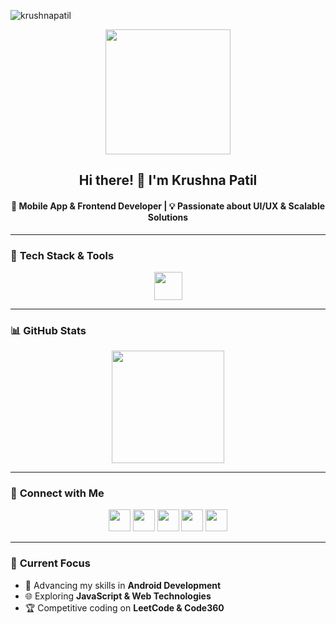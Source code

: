 <div align="center">
 <p align="left"> 
   <img src="https://komarev.com/ghpvc/?username=krushnapatil&label=Profile+Views&color=blueviolet&style=for-the-badge" alt="krushnapatil" /> 
</p>
  <img src="https://media3.giphy.com/media/78XCFBGOlS6keY1Bil/giphy.gif" height="200" />

  <h2>Hi there! 👋 I'm <strong>Krushna Patil</strong></h2>
  <h4>🚀 Mobile App & Frontend Developer | 💡 Passionate about UI/UX & Scalable Solutions</h4>
</div>

---

### 🚀 **Tech Stack & Tools**
<div align="center">
  <img src="https://skillicons.dev/icons?i=java,kotlin,androidstudio,js,react,html,css,firebase,git" height="45" />
</div>

---

### 📊 **GitHub Stats**
<div align="center">
  
  <img src="https://github-readme-stats.vercel.app/api?username=krushnapatil18&show_icons=true&theme=dracula&hide_border=true&cache_seconds=200" height="180" />

</div>

---

### 🔗 **Connect with Me**
<div align="center">
  <a href="https://github.com/krushnapatil18"><img src="https://img.shields.io/badge/GitHub-181717?style=for-the-badge&logo=github&logoColor=white" height="35" /></a>
  <a href="https://www.linkedin.com/in/krushnapatil18"><img src="https://img.shields.io/badge/LinkedIn-0077B5?style=for-the-badge&logo=linkedin&logoColor=white" height="35" /></a>
  <a href="https://www.instagram.com/krxnaptl18"><img src="https://img.shields.io/badge/Instagram-E4405F?style=for-the-badge&logo=instagram&logoColor=white" height="35" /></a>
  <a href="https://www.leetcode.com/krushnapatil18"><img src="https://img.shields.io/badge/LeetCode-FFA116?style=for-the-badge&logo=leetcode&logoColor=white" height="35" /></a>
  <a href="mailto:krushnakk2004@gmail.com"><img src="https://img.shields.io/badge/Gmail-D14836?style=for-the-badge&logo=gmail&logoColor=white" height="35" /></a>
</div>

---

### 🎯 **Current Focus**
- 📱 Advancing my skills in **Android Development**  
- 🌐 Exploring **JavaScript & Web Technologies**  
- 🏆 Competitive coding on **LeetCode & Code360**  
